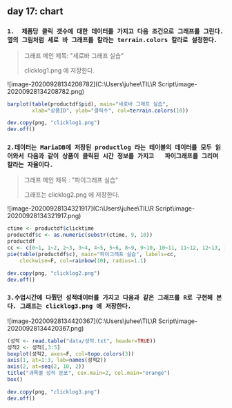 ## day 17: chart

### `1.  제품당 클릭 갯수에 대한 데이터를 가지고 다음 조건으로 그래프를 그린다.  옆의 그림처럼 세로 바 그래프를 칼라는 terrain.colors 칼라로 설정한다.`

> 그래프 메인 제목:  "세로바 그래프 실습"
>
> clicklog1.png 에 저장한다.

![image-20200928134208782](C:\Users\juhee\TIL\R Script\image-20200928134208782.png)

``` R
barplot(table(productdf$pid), main="세로바 그래프 실습", 
        xlab="상품ID", ylab="클릭수", col=terrain.colors(10))

dev.copy(png, "clicklog1.png")
dev.off()
```



### `2.데이터는 MariaDB에 저장된 productlog 라는 테이블의 데이터를 모두 읽어와서 다음과 같이 상품이 클릭된 시간 정보를 가지고   파이그래프를 그리며 칼라는 자율이다.  `

> 그래프 메인 제목 : "파이그래프 실습"
>
> 그래프는 clicklog2.png 에 저장한다.

![image-20200928134321917](C:\Users\juhee\TIL\R Script\image-20200928134321917.png)

``` R
ctime <- productdf$clicktime
productdf$c <- as.numeric(substr(ctime, 9, 10))
productdf
cc <- c(0~1, 1~2, 2~3, 3~4, 4~5, 5~6, 8~9, 9~10, 10~11, 11~12, 12~13, 13~14, 14~15, 15~16, 16~17, 17~18, 18~19)
pie(table(productdf$c), main="파이그래프 실습", labels=cc,
    clockwise=F, col=rainbow(10), radius=1.1)

dev.copy(png, "clicklog2.png")
dev.off()
```



### `3.수업시간에 다뤘던 성적데이터를 가지고 다음과 같은 그래프를 R로 구현해 본다. 그래프는 clicklog3.png 에 저장한다.`

![image-20200928134420367](C:\Users\juhee\TIL\R Script\image-20200928134420367.png)



``` R
(성적 <- read.table("data/성적.txt", header=TRUE))
성적2 <- 성적[,3:5]
boxplot(성적2, axes=F, col=topo.colors(3))
axis(1, at=1:3, lab=names(성적2))
axis(2, at=seq(2, 10, 2))
title("과목별 성적 분포", cex.main=2, col.main="orange")
box()

dev.copy(png, "clicklog3.png")
dev.off()
```

